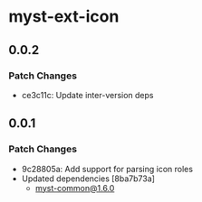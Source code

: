 # myst-ext-icon

## 0.0.2

### Patch Changes

- ce3c11c: Update inter-version deps

## 0.0.1

### Patch Changes

- 9c28805a: Add support for parsing icon roles
- Updated dependencies [8ba7b73a]
  - myst-common@1.6.0
